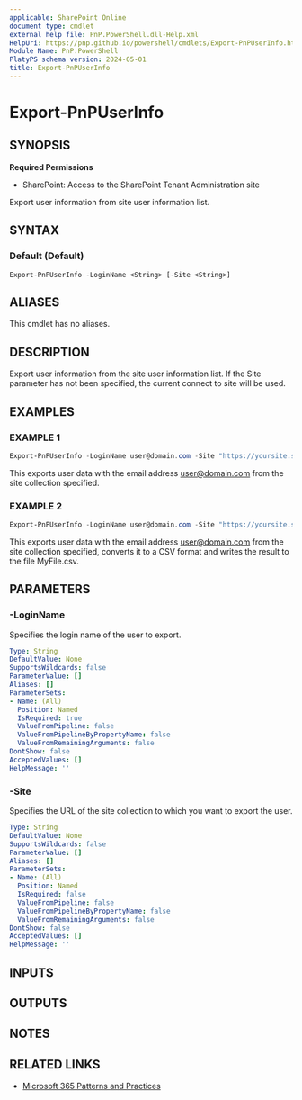 ```yaml
---
applicable: SharePoint Online
document type: cmdlet
external help file: PnP.PowerShell.dll-Help.xml
HelpUri: https://pnp.github.io/powershell/cmdlets/Export-PnPUserInfo.html
Module Name: PnP.PowerShell
PlatyPS schema version: 2024-05-01
title: Export-PnPUserInfo
---
```


# Export-PnPUserInfo

## SYNOPSIS

**Required Permissions**

* SharePoint: Access to the SharePoint Tenant Administration site

Export user information from site user information list.

## SYNTAX

### Default (Default)

```
Export-PnPUserInfo -LoginName <String> [-Site <String>]
```

## ALIASES

This cmdlet has no aliases.

## DESCRIPTION

Export user information from the site user information list. If the Site parameter has not been specified, the current connect to site will be used.

## EXAMPLES

### EXAMPLE 1

```powershell
Export-PnPUserInfo -LoginName user@domain.com -Site "https://yoursite.sharepoint.com/sites/team"
```

This exports user data with the email address user@domain.com from the site collection specified.

### EXAMPLE 2

```powershell
Export-PnPUserInfo -LoginName user@domain.com -Site "https://yoursite.sharepoint.com/sites/team" | ConvertTo-Csv | Out-File MyFile.csv
```

This exports user data with the email address user@domain.com from the site collection specified, converts it to a CSV format and writes the result to the file MyFile.csv.

## PARAMETERS

### -LoginName

Specifies the login name of the user to export.

```yaml
Type: String
DefaultValue: None
SupportsWildcards: false
ParameterValue: []
Aliases: []
ParameterSets:
- Name: (All)
  Position: Named
  IsRequired: true
  ValueFromPipeline: false
  ValueFromPipelineByPropertyName: false
  ValueFromRemainingArguments: false
DontShow: false
AcceptedValues: []
HelpMessage: ''
```

### -Site

Specifies the URL of the site collection to which you want to export the user.

```yaml
Type: String
DefaultValue: None
SupportsWildcards: false
ParameterValue: []
Aliases: []
ParameterSets:
- Name: (All)
  Position: Named
  IsRequired: false
  ValueFromPipeline: false
  ValueFromPipelineByPropertyName: false
  ValueFromRemainingArguments: false
DontShow: false
AcceptedValues: []
HelpMessage: ''
```

## INPUTS

## OUTPUTS

## NOTES

## RELATED LINKS

- [Microsoft 365 Patterns and Practices](https://aka.ms/m365pnp)
